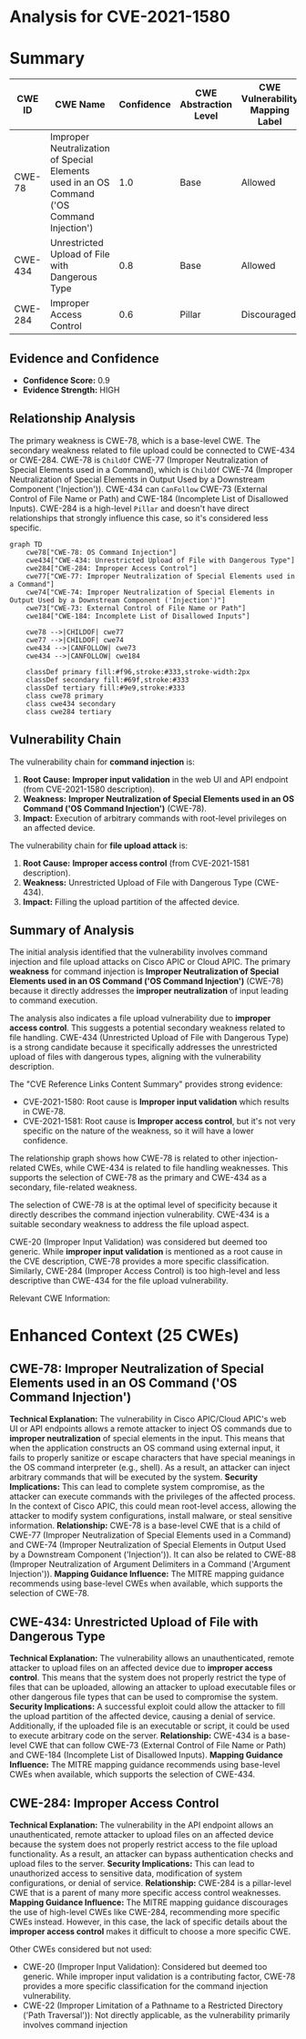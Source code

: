 # Analysis for CVE-2021-1580

# Summary
| CWE ID | CWE Name | Confidence | CWE Abstraction Level | CWE Vulnerability Mapping Label | CWE-Vulnerability Mapping Notes |
|---|---|---|---|---|---|
| CWE-78 | Improper Neutralization of Special Elements used in an OS Command ('OS Command Injection') | 1.0 | Base | Allowed | Primary CWE |
| CWE-434 | Unrestricted Upload of File with Dangerous Type | 0.8 | Base | Allowed | Secondary Candidate |
| CWE-284 | Improper Access Control | 0.6 | Pillar | Discouraged | Secondary Candidate |

## Evidence and Confidence

*   **Confidence Score:** 0.9
*   **Evidence Strength:** HIGH

## Relationship Analysis
The primary weakness is CWE-78, which is a base-level CWE. The secondary weakness related to file upload could be connected to CWE-434 or CWE-284. CWE-78 is `ChildOf` CWE-77 (Improper Neutralization of Special Elements used in a Command), which is `ChildOf` CWE-74 (Improper Neutralization of Special Elements in Output Used by a Downstream Component ('Injection')). CWE-434 can `CanFollow` CWE-73 (External Control of File Name or Path) and CWE-184 (Incomplete List of Disallowed Inputs). CWE-284 is a high-level `Pillar` and doesn't have direct relationships that strongly influence this case, so it's considered less specific.

```mermaid
graph TD
    cwe78["CWE-78: OS Command Injection"]
    cwe434["CWE-434: Unrestricted Upload of File with Dangerous Type"]
    cwe284["CWE-284: Improper Access Control"]
    cwe77["CWE-77: Improper Neutralization of Special Elements used in a Command"]
    cwe74["CWE-74: Improper Neutralization of Special Elements in Output Used by a Downstream Component ('Injection')"]
    cwe73["CWE-73: External Control of File Name or Path"]
    cwe184["CWE-184: Incomplete List of Disallowed Inputs"]

    cwe78 -->|CHILDOF| cwe77
    cwe77 -->|CHILDOF| cwe74
    cwe434 -->|CANFOLLOW| cwe73
    cwe434 -->|CANFOLLOW| cwe184

    classDef primary fill:#f96,stroke:#333,stroke-width:2px
    classDef secondary fill:#69f,stroke:#333
    classDef tertiary fill:#9e9,stroke:#333
    class cwe78 primary
    class cwe434 secondary
    class cwe284 tertiary
```

## Vulnerability Chain
The vulnerability chain for **command injection** is:
1.  **Root Cause:** **Improper input validation** in the web UI and API endpoint (from CVE-2021-1580 description).
2.  **Weakness:** **Improper Neutralization of Special Elements used in an OS Command ('OS Command Injection')** (CWE-78).
3.  **Impact:** Execution of arbitrary commands with root-level privileges on an affected device.

The vulnerability chain for **file upload attack** is:
1.  **Root Cause:** **Improper access control** (from CVE-2021-1581 description).
2.  **Weakness:** Unrestricted Upload of File with Dangerous Type (CWE-434).
3.  **Impact:** Filling the upload partition of the affected device.

## Summary of Analysis
The initial analysis identified that the vulnerability involves command injection and file upload attacks on Cisco APIC or Cloud APIC. The primary **weakness** for command injection is **Improper Neutralization of Special Elements used in an OS Command ('OS Command Injection')** (CWE-78) because it directly addresses the **improper neutralization** of input leading to command execution.

The analysis also indicates a file upload vulnerability due to **improper access control**. This suggests a potential secondary weakness related to file handling. CWE-434 (Unrestricted Upload of File with Dangerous Type) is a strong candidate because it specifically addresses the unrestricted upload of files with dangerous types, aligning with the vulnerability description.

The "CVE Reference Links Content Summary" provides strong evidence:
*   CVE-2021-1580: Root cause is **Improper input validation** which results in CWE-78.
*   CVE-2021-1581: Root cause is **Improper access control**, but it's not very specific on the nature of the weakness, so it will have a lower confidence.

The relationship graph shows how CWE-78 is related to other injection-related CWEs, while CWE-434 is related to file handling weaknesses. This supports the selection of CWE-78 as the primary and CWE-434 as a secondary, file-related weakness.

The selection of CWE-78 is at the optimal level of specificity because it directly describes the command injection vulnerability. CWE-434 is a suitable secondary weakness to address the file upload aspect.

CWE-20 (Improper Input Validation) was considered but deemed too generic. While **improper input validation** is mentioned as a root cause in the CVE description, CWE-78 provides a more specific classification. Similarly, CWE-284 (Improper Access Control) is too high-level and less descriptive than CWE-434 for the file upload vulnerability.

Relevant CWE Information:

# Enhanced Context (25 CWEs)

## CWE-78: Improper Neutralization of Special Elements used in an OS Command ('OS Command Injection')
**Technical Explanation:** The vulnerability in Cisco APIC/Cloud APIC's web UI or API endpoints allows a remote attacker to inject OS commands due to **improper neutralization** of special elements in the input. This means that when the application constructs an OS command using external input, it fails to properly sanitize or escape characters that have special meanings in the OS command interpreter (e.g., shell). As a result, an attacker can inject arbitrary commands that will be executed by the system.
**Security Implications:** This can lead to complete system compromise, as the attacker can execute commands with the privileges of the affected process. In the context of Cisco APIC, this could mean root-level access, allowing the attacker to modify system configurations, install malware, or steal sensitive information.
**Relationship:** CWE-78 is a base-level CWE that is a child of CWE-77 (Improper Neutralization of Special Elements used in a Command) and CWE-74 (Improper Neutralization of Special Elements in Output Used by a Downstream Component ('Injection')). It can also be related to CWE-88 (Improper Neutralization of Argument Delimiters in a Command ('Argument Injection')).
**Mapping Guidance Influence:** The MITRE mapping guidance recommends using base-level CWEs when available, which supports the selection of CWE-78.

## CWE-434: Unrestricted Upload of File with Dangerous Type
**Technical Explanation:** The vulnerability allows an unauthenticated, remote attacker to upload files on an affected device due to **improper access control**. This means that the system does not properly restrict the type of files that can be uploaded, allowing an attacker to upload executable files or other dangerous file types that can be used to compromise the system.
**Security Implications:** A successful exploit could allow the attacker to fill the upload partition of the affected device, causing a denial of service. Additionally, if the uploaded file is an executable or script, it could be used to execute arbitrary code on the server.
**Relationship:** CWE-434 is a base-level CWE that can follow CWE-73 (External Control of File Name or Path) and CWE-184 (Incomplete List of Disallowed Inputs).
**Mapping Guidance Influence:** The MITRE mapping guidance recommends using base-level CWEs when available, which supports the selection of CWE-434.

## CWE-284: Improper Access Control
**Technical Explanation:** The vulnerability in the API endpoint allows an unauthenticated, remote attacker to upload files on an affected device because the system does not properly restrict access to the file upload functionality. As a result, an attacker can bypass authentication checks and upload files to the server.
**Security Implications:** This can lead to unauthorized access to sensitive data, modification of system configurations, or denial of service.
**Relationship:** CWE-284 is a pillar-level CWE that is a parent of many more specific access control weaknesses.
**Mapping Guidance Influence:** The MITRE mapping guidance discourages the use of high-level CWEs like CWE-284, recommending more specific CWEs instead. However, in this case, the lack of specific details about the **improper access control** makes it difficult to choose a more specific CWE.

Other CWEs considered but not used:
*   CWE-20 (Improper Input Validation): Considered but deemed too generic. While improper input validation is a contributing factor, CWE-78 provides a more specific classification for the command injection vulnerability.
*   CWE-22 (Improper Limitation of a Pathname to a Restricted Directory ('Path Traversal')): Not directly applicable, as the vulnerability primarily involves command injection
